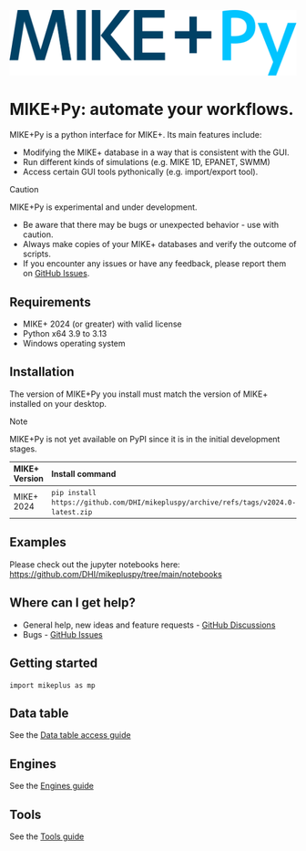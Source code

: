 ![logo](https://raw.githubusercontent.com/DHI/mikepluspy/main/images/logo/mikeplus-py.svg)
# MIKE+Py: automate your workflows.

MIKE+Py is a python interface for MIKE+. Its main features include:
* Modifying the MIKE+ database in a way that is consistent with the GUI.
* Run different kinds of simulations (e.g. MIKE 1D, EPANET, SWMM)
* Access certain GUI tools pythonically (e.g. import/export tool).

> [!CAUTION]
> MIKE+Py is experimental and under development.
> * Be aware that there may be bugs or unexpected behavior - use with caution.
> * Always make copies of your MIKE+ databases and verify the outcome of scripts.
> * If you encounter any issues or have any feedback, please report them on [GitHub Issues](https://github.com/DHI/mikepluspy/issues).

## Requirements
* MIKE+ 2024 (or greater) with valid license
* Python x64 3.9 to 3.13
* Windows operating system

## Installation

The version of MIKE+Py you install must match the version of MIKE+ installed on your desktop. 

> [!NOTE]
> MIKE+Py is not yet available on PyPI since it is in the initial development stages.

| MIKE+ Version | Install command|
|:--------------|:---------------|
| MIKE+ 2024    | `pip install https://github.com/DHI/mikepluspy/archive/refs/tags/v2024.0-latest.zip` |


## Examples
Please check out the jupyter notebooks here: https://github.com/DHI/mikepluspy/tree/main/notebooks

## Where can I get help?
* General help, new ideas and feature requests - [GitHub Discussions](http://github.com/DHI/mikepluspy/discussions) 
* Bugs - [GitHub Issues](https://github.com/DHI/mikepluspy/issues) 


## Getting started
```
import mikeplus as mp
```


## Data table
See the [Data table access guide](datatableaccess.md)


## Engines
See the [Engines guide](engines.md)


## Tools
See the [Tools guide](tools.md)
